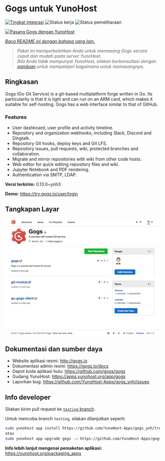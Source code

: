 <!--
N.B.: README ini dibuat secara otomatis oleh <https://github.com/YunoHost/apps/tree/master/tools/readme_generator>
Ini TIDAK boleh diedit dengan tangan.
-->

# Gogs untuk YunoHost

[![Tingkat integrasi](https://apps.yunohost.org/badge/integration/gogs)](https://ci-apps.yunohost.org/ci/apps/gogs/)
![Status kerja](https://apps.yunohost.org/badge/state/gogs)
![Status pemeliharaan](https://apps.yunohost.org/badge/maintained/gogs)

[![Pasang Gogs dengan YunoHost](https://install-app.yunohost.org/install-with-yunohost.svg)](https://install-app.yunohost.org/?app=gogs)

*[Baca README ini dengan bahasa yang lain.](./ALL_README.md)*

> *Paket ini memperbolehkan Anda untuk memasang Gogs secara cepat dan mudah pada server YunoHost.*  
> *Bila Anda tidak mempunyai YunoHost, silakan berkonsultasi dengan [panduan](https://yunohost.org/install) untuk mempelajari bagaimana untuk memasangnya.*

## Ringkasan

Gogs (Go Git Service) is a git-based multiplatform forge written in Go. Its particularity is that it is light and can run on an ARM card, which makes it suitable for self-hosting. Gogs has a web interface similar to that of GitHub.

### Features

- User dashboard, user profile and activity timeline.
- Repository and organization webhooks, including Slack, Discord and Dingtalk.
- Repository Git hooks, deploy keys and Git LFS.
- Repository issues, pull requests, wiki, protected branches and collaboration.
- Migrate and mirror repositories with wiki from other code hosts.
- Web editor for quick editing repository files and wiki.
- Jupyter Notebook and PDF rendering.
- Authentication via SMTP, LDAP.


**Versi terkirim:** 0.13.0~ynh3

**Demo:** <https://try.gogs.io/user/login>

## Tangkapan Layar

![Tangkapan Layar pada Gogs](./doc/screenshots/screenshot.png)

## Dokumentasi dan sumber daya

- Website aplikasi resmi: <http://gogs.io>
- Dokumentasi admin resmi: <https://gogs.io/docs>
- Depot kode aplikasi hulu: <https://github.com/gogs/gogs>
- Gudang YunoHost: <https://apps.yunohost.org/app/gogs>
- Laporkan bug: <https://github.com/YunoHost-Apps/gogs_ynh/issues>

## Info developer

Silakan kirim pull request ke [`testing` branch](https://github.com/YunoHost-Apps/gogs_ynh/tree/testing).

Untuk mencoba branch `testing`, silakan dilanjutkan seperti:

```bash
sudo yunohost app install https://github.com/YunoHost-Apps/gogs_ynh/tree/testing --debug
atau
sudo yunohost app upgrade gogs -u https://github.com/YunoHost-Apps/gogs_ynh/tree/testing --debug
```

**Info lebih lanjut mengenai pemaketan aplikasi:** <https://yunohost.org/packaging_apps>
